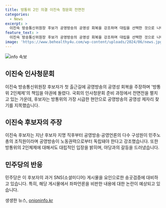 ```yaml
---
title: 방통위 2인 의결 이진숙 청문회 전면전
categories:
  - News
excerpt: >
  이진숙 방송통신위원장 후보가 공영방송의 공영성 회복을 강조하며 대립을 선택한 것으로 나타났다. 방통위 2인체제에 대한 의견을 내며 야당과의 갈등을 빚고 있다. 특히, 이 후보자의 과거 SNS 발언이 논란을 빚고 있어, 인사청문회가 예정돼 있으나 험로를 예고하고 있다. 민주당은 검증 작업을 예고했으며, 논쟁은 계속될 것으로 보인다.
feature_text: >
  이진숙 방송통신위원장 후보가 공영방송의 공영성 회복을 강조하며 대립을 선택한 것으로 나타났다. 방통위 2인체제에 대한 의견을 내며 야당과의 갈등을 빚고 있다. 특히, 이 후보자의 과거 SNS 발언이 논란을 빚고 있어, 인사청문회가 예정돼 있으나 험로를 예고하고 있다. 민주당은 검증 작업을 예고했으며, 논쟁은 계속될 것으로 보인다.
image: 'https://www.behealthy4u.com/wp-content/uploads/2024/06/news.jpg'
---
```


<p><img src="https://www.behealthy4u.com/wp-content/uploads/2024/06/news.jpg" alt="info 속보" /></p>

<h2 data-ke-size="size26">이진숙 인사청문회</h2>

<p data-ke-size="size16">이진숙 방송통신위원장 후보자가 첫 출근길에 공영방송의 공영성 회복을 주장하며 '방통위 2인체제'의 책임을 야권에 돌렸다. 국회의 인사청문회 준비 과정에서 전면전을 펼치고 있는 가운데, 후보자는 방통위의 가장 시급한 현안으로 공영방송의 공영성 제자리 찾기를 지목했습니다.</p>

<h2 data-ke-size="size26">이진숙 후보자의 주장</h2>

<p data-ke-size="size16">이진숙 후보자는 지난 후보자 지명 직후부터 공영방송·공영언론의 다수 구성원이 민주노총의 조직원이라며 공영방송이 노동권력으로부터 독립돼야 한다고 강조했습니다. 또한 방통위의 2인체제에 대해서도 대립적인 입장을 밝히며, 야당과의 갈등을 드러냈습니다.</p>

<h2 data-ke-size="size26">민주당의 반응</h2>

<p data-ke-size="size16">민주당은 이 후보자의 과거 SNS(소셜미디어) 게시물을 요인으로한 송곳검증에 대비하고 있습니다. 특히, 해당 게시물에서 좌파언론을 비판한 내용에 대한 논란이 예상되고 있습니다.</p>
생생한 뉴스, <a href="https://onioninfo.kr" rel="dofollow">onioninfo.kr</a>


